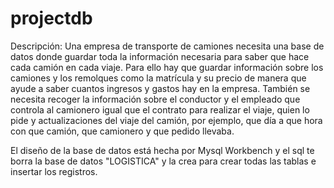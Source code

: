 # projectdb

Descripción:
Una empresa de transporte de camiones necesita una base de datos donde guardar toda la información necesaria para saber que hace cada camión en cada viaje. Para ello hay que guardar información sobre los camiones y los remolques como la matrícula y su precio de manera que ayude a saber cuantos ingresos y gastos hay en la empresa. También se necesita recoger la información sobre el conductor y el empleado que controla al camionero igual que el contrato para realizar el viaje, quien lo pide y actualizaciones del viaje del camión, por ejemplo, que día a que hora con que camión, que camionero y que pedido llevaba.

El diseño de la base de datos está hecha por Mysql Workbench y el sql te borra la base de datos "LOGISTICA" y la crea para crear todas las tablas e insertar los registros.
